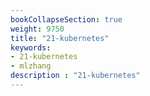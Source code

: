 ```yaml
---
bookCollapseSection: true
weight: 9750
title: "21-kubernetes"
keywords:
- 21-kubernetes
- mlzhang
description : "21-kubernetes"
---
```

